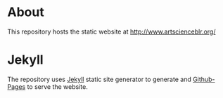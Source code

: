 # About

This repository hosts the static website at http://www.artscienceblr.org/

# Jekyll

The repository uses [Jekyll](https://jekyllrb.com/) static site generator to generate and [Github-Pages](https://pages.github.com/) to serve the website.
